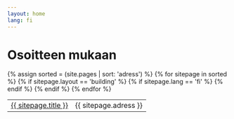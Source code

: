 ```yaml
---
layout: home
lang: fi
---
```

# Osoitteen mukaan
<table>
    {% assign sorted = (site.pages | sort: 'adress')  %}
    {% for sitepage in sorted %}
        {% if sitepage.layout == 'building' %}
        {% if sitepage.lang == 'fi' %}
        <tr><td><a href="{{ sitepage.url }}">{{ sitepage.title }}</a></td>
        <td>{{ sitepage.adress }}</td>
        </tr>
      {% endif %}
      {% endif %}
    {% endfor %}
</table>